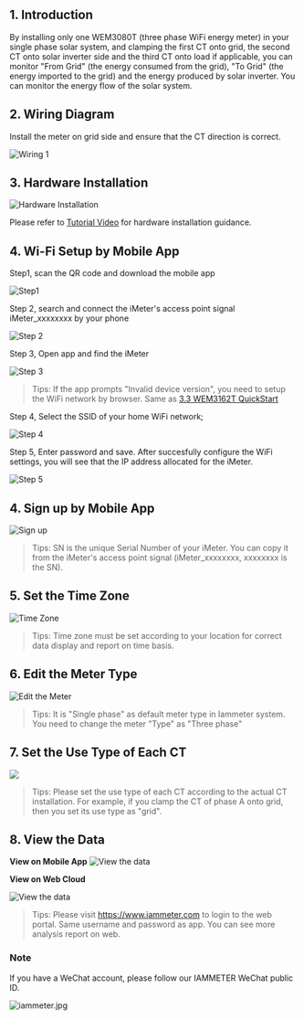 ## 1. Introduction
By installing only one WEM3080T (three phase WiFi energy meter) in your single phase solar system, and clamping the first CT onto grid, the second CT onto solar inverter side and the third CT onto load if applicable, you can monitor "From Grid" (the energy consumed from the grid), "To Grid" (the energy imported to the grid) and the energy produced by solar inverter. You can monitor the energy flow of the solar system.

## 2. Wiring Diagram

Install the meter on grid side and ensure that the CT direction is correct.

![Wiring 1](https://leweidoc.oss-cn-hangzhou.aliyuncs.com/lewei50/img/iammeter-33-20190809-L2.jpg)

## 3. Hardware Installation

![Hardware Installation](https://leweidoc.oss-cn-hangzhou.aliyuncs.com/lewei50/img/iammeter-33-20190809-L1.jpg)

Please refer to [Tutorial Video](https://youtu.be/xoj6jcxxA-E) for hardware installation guidance.

## 4. Wi-Fi Setup by Mobile App
Step1, scan the QR code and download the mobile app

![Step1](https://leweidoc.oss-cn-hangzhou.aliyuncs.com/lewei50/img/iammeter-32-20190809-L1.jpg)

Step 2, search and connect the iMeter's access point signal iMeter_xxxxxxxx by your phone

![Step 2](https://leweidoc.oss-cn-hangzhou.aliyuncs.com/lewei50/img/iammeter-32-20190809-L2.jpg)

Step 3, Open app and find the iMeter

![Step 3](https://leweidoc.oss-cn-hangzhou.aliyuncs.com/lewei50/img/iammeter-32-20190809-L3.jpg)

> Tips: If the app prompts "Invalid device version", you need to setup the WiFi network by browser. Same as [3.3 WEM3162T QuickStart](https://www.iammeter.com/doc/iammeter/wem3162t-quickstart.html)


Step 4, Select the SSID of your home WiFi network;

![Step 4](https://leweidoc.oss-cn-hangzhou.aliyuncs.com/lewei50/img/iammeter-32-20190809-L4.jpg)

Step 5, Enter password and save. After succesfully configure the WiFi settings, you will see that the IP address allocated for the iMeter.

![Step 5](https://leweidoc.oss-cn-hangzhou.aliyuncs.com/lewei50/img/iammeter-32-20190809-L5.jpg)

## 4. Sign up by Mobile App

![Sign up](https://leweidoc.oss-cn-hangzhou.aliyuncs.com/lewei50/img/iammeter-32-20190809-L6.jpg)

> Tips: SN is the unique Serial Number of your iMeter. You can copy it from the iMeter's access point signal (iMeter_xxxxxxxx, xxxxxxxx is the SN). 

## 5. Set the Time Zone

![Time Zone](https://leweidoc.oss-cn-hangzhou.aliyuncs.com/lewei50/img/iammeter-31-20190809-L7.jpg)

> Tips: Time zone must be set according to your location for correct data display and report on time basis. 

## 6. Edit the Meter Type

![Edit the Meter](https://leweidoc.oss-cn-hangzhou.aliyuncs.com/lewei50/img/iammeter-33-20190809-L5.jpg)

> Tips: It is "Single phase" as default meter type in Iammeter system. You need to change the meter "Type" as "Three phase"

## 7. Set the Use Type of Each CT

![](https://leweidoc.oss-cn-hangzhou.aliyuncs.com/lewei50/img/iammeter-31-20200108-L1.jpg)

> Tips: Please set the use type of each CT according to the actual CT installation. For example, if you clamp the CT of phase A onto grid, then you set its use type as "grid".

## 8. View the Data

**View on Mobile App**
![View the data](https://leweidoc.oss-cn-hangzhou.aliyuncs.com/lewei50/img/iammeter-31-20190809-L8.jpg)

**View on Web Cloud**

![View the data](https://leweidoc.oss-cn-hangzhou.aliyuncs.com/lewei50/img/iammeter-31-20190809-L9.jpg)

>Tips: Please visit https://www.iammeter.com to login to the web portal. Same username and password as app. You can see more analysis report on web.


### Note

If you have a WeChat account, please follow our IAMMETER WeChat public ID.

![iammeter.jpg](https://leweidoc.oss-cn-hangzhou.aliyuncs.com/lewei50/img/iammeter-20181103-1.jpg)




